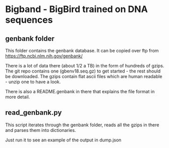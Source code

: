 # Bigband - BigBird trained on DNA sequences

## genbank folder
This folder contains the genbank database. It can be copied over ftp from https://ftp.ncbi.nlm.nih.gov/genbank/

There is a lot of data there (about 1/2 a TB) in the form of hundreds of gzips. The git repo contains one (gbenv18.seq.gz) to get started - the rest should be downloaded. The gzips contain flat ascii files which are human readable - unzip one to have a look.

There is also a README.genbank in there that explains the file format in more detail.

## read_genbank.py 
This script iterates through the genbank folder, reads all the gzips in there and parses them into dictionaries.

Just run it to see an example of the output in dump.json


